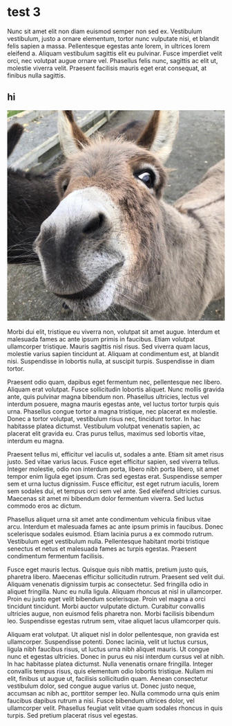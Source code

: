 # test 3

Nunc sit amet elit non diam euismod semper non sed ex. Vestibulum vestibulum, justo a ornare elementum, tortor nunc vulputate nisi, et blandit felis sapien a massa. Pellentesque egestas ante lorem, in ultrices lorem eleifend a. Aliquam vestibulum sagittis elit eu pulvinar. Fusce imperdiet velit orci, nec volutpat augue ornare vel. Phasellus felis nunc, sagittis ac elit ut, molestie viverra velit. Praesent facilisis mauris eget erat consequat, at finibus nulla sagittis.

## hi

![donk](donk.jpeg)

Morbi dui elit, tristique eu viverra non, volutpat sit amet augue. Interdum et malesuada fames ac ante ipsum primis in faucibus. Etiam volutpat ullamcorper tristique. Mauris sagittis nisl risus. Sed viverra quam lacus, molestie varius sapien tincidunt at. Aliquam at condimentum est, at blandit nisi. Suspendisse in lobortis nulla, at suscipit turpis. Suspendisse in diam tortor.

Praesent odio quam, dapibus eget fermentum nec, pellentesque nec libero. Aliquam erat volutpat. Fusce sollicitudin lobortis aliquet. Nunc mollis gravida ante, quis pulvinar magna bibendum non. Phasellus ultricies, lectus vel interdum posuere, magna mauris egestas ante, vel luctus tortor turpis quis urna. Phasellus congue tortor a magna tristique, nec placerat ex molestie. Donec a tortor volutpat, vestibulum risus nec, tincidunt tortor. In hac habitasse platea dictumst. Vestibulum volutpat venenatis sapien, ac placerat elit gravida eu. Cras purus tellus, maximus sed lobortis vitae, interdum eu magna.

Praesent tellus mi, efficitur vel iaculis ut, sodales a ante. Etiam sit amet risus justo. Sed vitae varius lacus. Fusce eget efficitur sapien, sed viverra tellus. Integer molestie, odio non interdum porta, libero nibh porta libero, sit amet tempor enim ligula eget ipsum. Cras sed egestas erat. Suspendisse semper sem et urna luctus dignissim. Fusce efficitur, est eget rutrum iaculis, lorem sem sodales dui, et tempus orci sem vel ante. Sed eleifend ultricies cursus. Maecenas sit amet mi bibendum dolor fermentum viverra. Sed luctus commodo eros ac dictum.

Phasellus aliquet urna sit amet ante condimentum vehicula finibus vitae arcu. Interdum et malesuada fames ac ante ipsum primis in faucibus. Donec scelerisque sodales euismod. Etiam lacinia purus a ex commodo rutrum. Vestibulum eget vestibulum nulla. Pellentesque habitant morbi tristique senectus et netus et malesuada fames ac turpis egestas. Praesent condimentum fermentum facilisis.

Fusce eget mauris lectus. Quisque quis nibh mattis, pretium justo quis, pharetra libero. Maecenas efficitur sollicitudin rutrum. Praesent sed velit dui. Aliquam venenatis dignissim turpis ac consectetur. Sed fringilla odio in aliquet fringilla. Nunc eu nulla ligula. Aliquam rhoncus at nisl in ullamcorper. Proin eu justo eget velit bibendum scelerisque. Proin vel magna a orci tincidunt tincidunt. Morbi auctor vulputate dictum. Curabitur convallis ultricies augue, non euismod felis pharetra non. Morbi facilisis bibendum leo. Suspendisse egestas rutrum sem, vitae aliquet lacus ullamcorper quis.

Aliquam erat volutpat. Ut aliquet nisl in dolor pellentesque, non gravida est ullamcorper. Suspendisse potenti. Donec lacinia, velit ut luctus cursus, ligula nibh faucibus risus, ut luctus urna nibh aliquet mauris. Ut congue nunc et egestas ultricies. Donec in purus eu nisi interdum cursus vel at nibh. In hac habitasse platea dictumst. Nulla venenatis ornare fringilla. Integer convallis tempus risus, quis elementum odio lobortis tristique. Nullam mi elit, finibus ut augue ut, facilisis sollicitudin quam. Aenean consectetur vestibulum dolor, sed congue augue varius ut. Donec justo neque, accumsan ac nibh ac, porttitor semper leo. Nulla commodo urna quis enim faucibus dapibus rutrum a nisi. Fusce bibendum ultrices dolor, vel ullamcorper velit. Phasellus feugiat velit vitae quam sodales rhoncus in quis turpis. Sed pretium placerat risus vel egestas.
